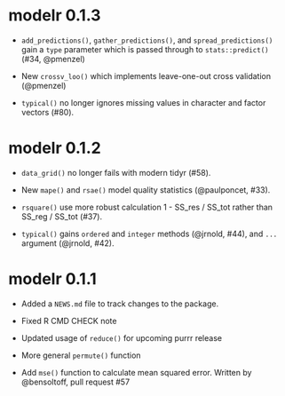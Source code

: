 # modelr 0.1.3

* `add_predictions()`, `gather_predictions()`, and `spread_predictions()` 
  gain a `type` parameter which is passed through to `stats::predict()`
  (#34, @pmenzel)

* New `crossv_loo()` which implements leave-one-out cross validation (@pmenzel)

* `typical()` no longer ignores missing values in character and factor vectors
  (#80).

# modelr 0.1.2

* `data_grid()` no longer fails with modern tidyr (#58).

* New `mape()` and `rsae()` model quality statistics (@paulponcet, #33).

* `rsquare()` use more robust calculation 1 - SS_res / SS_tot rather 
  than SS_reg / SS_tot (#37).

* `typical()` gains `ordered` and `integer` methods (@jrnold, #44), 
  and `...` argument (@jrnold, #42).

# modelr 0.1.1

* Added a `NEWS.md` file to track changes to the package.

* Fixed R CMD CHECK note

* Updated usage of `reduce()` for upcoming purrr release

* More general `permute()` function

* Add `mse()` function to calculate mean squared error. Written by @bensoltoff, pull request #57

